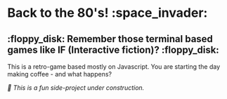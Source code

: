 <h1>Back to the 80's! :space_invader:</h1>

<h2>:floppy_disk: Remember those terminal based games like IF (Interactive fiction)? :floppy_disk:</h2>

<p>This is a retro-game based mostly on Javascript. You are starting the day making coffee - and what happens?</p>


<i>:wrench: This is a fun side-project under construction.</i>
